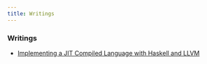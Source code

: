 ```yaml
---
title: Writings
---
```


### Writings

* [Implementing a JIT Compiled Language with Haskell and LLVM](http://www.stephendiehl.com/llvm/)
